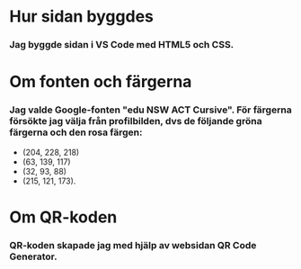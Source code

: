 # Hur sidan byggdes 

### Jag byggde sidan i VS Code med HTML5 och CSS. 

# Om fonten och färgerna

### Jag valde Google-fonten "edu NSW ACT Cursive". För färgerna försökte jag välja från profilbilden, dvs de följande gröna färgerna och den rosa färgen:

- (204, 228, 218)
- (63, 139, 117)
- (32, 93, 88) 
- (215, 121, 173). 

# Om QR-koden

### QR-koden skapade jag med hjälp av websidan QR Code Generator.

